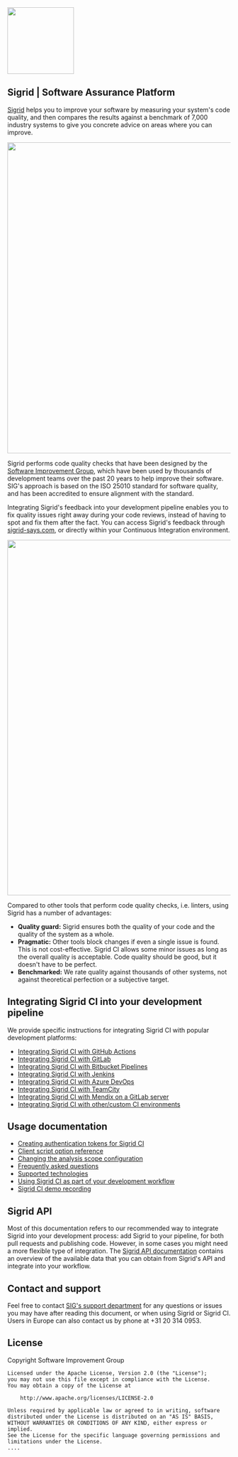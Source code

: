 <img src="docs/images/sigrid-logo.png" width="150" />

## Sigrid | Software Assurance Platform

[Sigrid](https://www.softwareimprovementgroup.com/solutions/sigrid-software-assurance-platform/) helps you to improve your software by measuring your system's code quality, and then compares the results against a benchmark of 7,000 industry systems to give you concrete advice on areas where you can improve.

<img src="docs/images/sigrid-dashboard.png" width="700" />

Sigrid performs code quality checks that have been designed by the [Software Improvement Group](https://www.softwareimprovementgroup.com/), which have been used by thousands of development teams over the past 20 years to help improve their software. SIG's approach is based on the ISO 25010 standard for software quality, and has been accredited to ensure alignment with the standard.

Integrating Sigrid's feedback into your development pipeline enables you to fix quality issues right away during your code reviews, instead of having to spot and fix them after the fact. You can access Sigrid's feedback through [sigrid-says.com](https://sigrid-says.com), or directly within your Continuous Integration environment.

<img src="docs/images/sigridci-features.png" width="800" />

Compared to other tools that perform code quality checks, i.e. linters, using Sigrid has a number of advantages:

- **Quality guard:** Sigrid ensures both the quality of your code and the quality of the system as a whole.
- **Pragmatic:** Other tools block changes if even a single issue is found. This is not cost-effective. Sigrid CI allows some minor issues as long as the overall quality is acceptable. Code quality should be good, but it doesn't have to be perfect.
- **Benchmarked:** We rate quality against thousands of other systems, not against theoretical perfection or a subjective target.

## Integrating Sigrid CI into your development pipeline

We provide specific instructions for integrating Sigrid CI with popular development platforms:

- [Integrating Sigrid CI with GitHub Actions](docs/github-actions.md)
- [Integrating Sigrid CI with GitLab](docs/gitlab.md)
- [Integrating Sigrid CI with Bitbucket Pipelines](docs/bitbucket-pipelines.md)
- [Integrating Sigrid CI with Jenkins](docs/jenkins.md)
- [Integrating Sigrid CI with Azure DevOps](docs/azure-devops.md)
- [Integrating Sigrid CI with TeamCity](docs/teamcity.md)
- [Integrating Sigrid CI with Mendix on a GitLab server](docs/mendix.md)
- [Integrating Sigrid CI with other/custom CI environments](docs/integration.md)

## Usage documentation

- [Creating authentication tokens for Sigrid CI](docs/authentication-tokens.md)
- [Client script option reference](docs/client-script-usage.md)
- [Changing the analysis scope configuration](docs/analysis-scope-configuration.md)
- [Frequently asked questions](docs/faq.md)
- [Supported technologies](docs/technology-support.md)
- [Using Sigrid CI as part of your development workflow](docs/workflows.md)
- [Sigrid CI demo recording](https://www.youtube.com/watch?v=1QWWtFlB6cQ) 

## Sigrid API

Most of this documentation refers to our recommended way to integrate Sigrid into your development process: add Sigrid to your pipeline, for both pull requests and publishing code. However, in some cases you might need a more flexible type of integration. The [Sigrid API documentation](docs/sigrid-api-documentation.md) contains an overview of the available data that you can obtain from Sigrid's API and integrate into your workflow.

## Contact and support

Feel free to contact [SIG's support department](mailto:support@softwareimprovementgroup.com) for any questions or issues you may have after reading this document, or when using Sigrid or Sigrid CI. Users in Europe can also contact us by phone at +31 20 314 0953.

## License

Copyright Software Improvement Group

    Licensed under the Apache License, Version 2.0 (the "License");
    you may not use this file except in compliance with the License.
    You may obtain a copy of the License at

        http://www.apache.org/licenses/LICENSE-2.0

    Unless required by applicable law or agreed to in writing, software
    distributed under the License is distributed on an "AS IS" BASIS,
    WITHOUT WARRANTIES OR CONDITIONS OF ANY KIND, either express or implied.
    See the License for the specific language governing permissions and
    limitations under the License.
    ....
    

